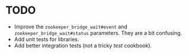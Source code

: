 TODO
====

* Improve the `zookeeper_bridge_wait#event` and `zookeeper_bridge_wait#status` parameters. They are a bit confusing.
* Add unit tests for libraries.
* Add better integration tests (not a tricky *test* cookbook).
